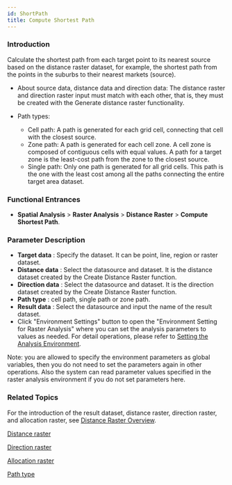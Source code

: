 ```yaml
---
id: ShortPath
title: Compute Shortest Path
---
```

### Introduction

Calculate the shortest path from each target point to its nearest source based on the distance raster dataset, for example, the shortest path from the points in the suburbs to their nearest markets (source).

  * About source data, distance data and direction data: The distance raster and direction raster input must match with each other, that is, they must be created with the Generate distance raster functionality.

  * Path types:
    * Cell path: A path is generated for each grid cell, connecting that cell with the closest source.
    * Zone path: A path is generated for each cell zone. A cell zone is composed of contiguous cells with equal values. A path for a target zone is the least-cost path from the zone to the closest source.
    * Single path: Only one path is generated for all grid cells. This path is the one with the least cost among all the paths connecting the entire target area dataset.

###  Functional Entrances

  * **Spatial Analysis** > **Raster Analysis** > **Distance Raster** > **Compute Shortest Path**.

### Parameter Description

  * **Target data** : Specify the dataset. It can be point, line, region or raster dataset.
  * **Distance data** : Select the datasource and dataset. It is the distance dataset created by the Create Distance Raster function. 
  * **Direction data** : Select the datasource and dataset. It is the direction dataset created by the Create Distance Raster function.
  * **Path type** : cell path, single path or zone path.
  * **Result data** : Select the datasource and input the name of the result dataset.
  * Click "Environment Settings" button to open the "Environment Setting for Raster Analysis" where you can set the analysis parameters to values as needed. For detail operations, please refer to [Setting the Analysis Environment](../../Raster/AnalystEnvironment). 

Note: you are allowed to specify the environment parameters as global variables, then you do not need to set the parameters again in other operations. Also the system can read parameter values specified in the raster analysis environment if you do not set parameters here.

### Related Topics

For the introduction of the result dataset, distance raster, direction raster, and allocation raster, see [Distance Raster Overview](RasterDistance).

[Distance raster](RasterDistance)

[Direction raster](RasterDistance)

[Allocation raster](RasterDistance)

[Path type](RasterDistance)
